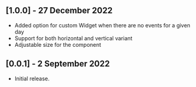 ## [1.0.0] - 27 December 2022

* Added option for custom Widget when there are no events for a given day
* Support for both horizontal and vertical variant
* Adjustable size for the component

## [0.0.1] - 2 September 2022

* Initial release.
